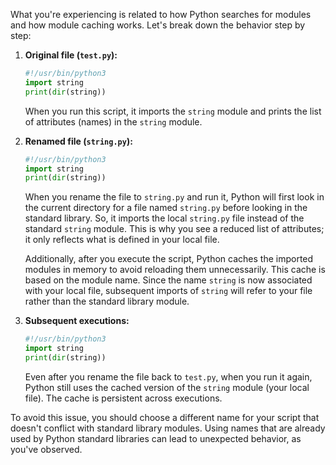 What you're experiencing is related to how Python searches for modules and how module caching works. Let's break down the behavior step by step:

1. **Original file (`test.py`):**
   ```python
   #!/usr/bin/python3
   import string
   print(dir(string))
   ```

   When you run this script, it imports the `string` module and prints the list of attributes (names) in the `string` module.

2. **Renamed file (`string.py`):**
   ```python
   #!/usr/bin/python3
   import string
   print(dir(string))
   ```

   When you rename the file to `string.py` and run it, Python will first look in the current directory for a file named `string.py` before looking in the standard library. So, it imports the local `string.py` file instead of the standard `string` module. This is why you see a reduced list of attributes; it only reflects what is defined in your local file.

   Additionally, after you execute the script, Python caches the imported modules in memory to avoid reloading them unnecessarily. This cache is based on the module name. Since the name `string` is now associated with your local file, subsequent imports of `string` will refer to your file rather than the standard library module.

3. **Subsequent executions:**
   ```python
   #!/usr/bin/python3
   import string
   print(dir(string))
   ```

   Even after you rename the file back to `test.py`, when you run it again, Python still uses the cached version of the `string` module (your local file). The cache is persistent across executions.

To avoid this issue, you should choose a different name for your script that doesn't conflict with standard library modules. Using names that are already used by Python standard libraries can lead to unexpected behavior, as you've observed.
